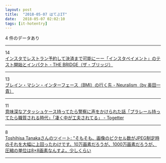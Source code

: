 ```yaml
---
layout: post
title:  "2018-05-07 はてぶIT"
date:   2018-05-07 02:02:10
tags: [it-hotentry]
---
```

4 件のデータあり

<hr><div class="row">
<div class="col-1"><span class="badge badge-pill badge-success h2">14</span></div>
<div class="col-11"><a href='http://thebridge.jp/2018/05/instagram-payments-pickupnews' target='_blank'>インスタでレストラン予約して決済まで可能にーー「インスタペイメント」のテスト開始とインパクト - THE BRIDGE（ザ・ブリッジ）</a></div>
</div>
<hr>
<div class="row">
<div class="col-1"><span class="badge badge-pill badge-success h2">13</span></div>
<div class="col-11"><a href='http://neuralism.hatenablog.jp/entry/2018/05/06/211541' target='_blank'>ブレイン・マシン・インターフェース（BMI）の行く先 - Neuralism（by 奥田一貴）</a></div>
</div>
<hr>
<div class="row">
<div class="col-1"><span class="badge badge-pill badge-success h2">11</span></div>
<div class="col-11"><a href='https://togetter.com/li/1224881' target='_blank'>意味深なアタッシュケース持ってたら警察に声をかけられた話「プラレール持ってたら職質される時代」「凄く中が工夫されてる」 - Togetter</a></div>
</div>
<hr>
<div class="row">
<div class="col-1"><span class="badge badge-pill badge-success h2">8</span></div>
<div class="col-11"><a href='http://twitter.com/jeonjung_tanaka/status/620208407383912448' target='_blank'>Toshihisa Tanakaさんのツイート: "そもそも、画像のピクセル数がJPEG制定時のそれを大幅に上回ったわけです。10万画素だろうが、1000万画素だろうが、圧縮の単位は8×8画素なんすよ。少しくらい</a></div>
</div>
<hr>
